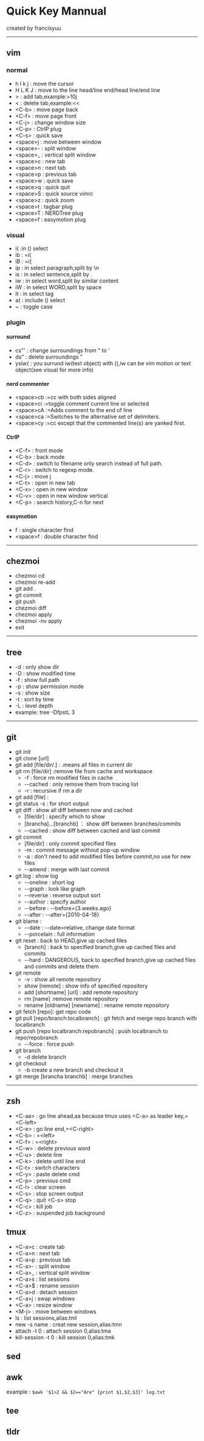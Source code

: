 # Quick Key Mannual
created by francisyuu  
***
## vim
### normal
- h l k j : move the cursor
- H L K J : move to the line head/line end/head line/end line 
- \> : add tab,example:>10j 
- \< : delete tab,example:<<
- \<C-b> : move page back
- \<C-f> : move page front
- \<C-j> : change window size
- \<C-p> : CtrlP plug
- \<C-s> : quick save
- \<space>j : move between window
- \<space>- : split window
- \<space>_ : vertical split window
- \<space>c : new tab
- \<space>n : next tab
- \<space>p : previous tab
- \<space>w : quick save
- \<space>q : quick quit
- \<space>S : quick source vimrc
- \<space>z : quick zoom
- \<space>t : tagbar plug
- \<space>T : NERDTree plug
- \<space>f : easymotion plug
### visual
- i( :in () select
- ib : =i(
- iB : =i{
- ip : in select paragraph,split by \n
- is : in select sentence,split by .
- iw : in select word,split by similar content
- iW : in select WORD,split by space
- it : in select tag
- a( : include () select
- ~  : toggle case
### plugin
#### surround
- cs"' : change surroundings from " to '
- ds" : delete surroundings "
- ysiw( : you surrund iw(text object) with (),iw can be vim motion or text object(see visual for more info)
#### nerd commenter
- \<space>cb :=cc with both sides aligned
- \<space>ci :=toggle comment current line or selected
- \<space>cA :=Adds comment to the end of line
- \<space>ca :=Switches to the alternative set of delimiters.
- \<space>cy :=cc except that the commented line(s) are yanked first.
#### CtrlP
- \<C-f> : front mode
- \<C-b> : back mode
- \<C-d> : switch to filename only search instead of full path.
- \<C-r> : switch to regexp mode.
- \<C-j> : move j
- \<C-t> : open in new tab
- \<C-x> : open in new window 
- \<C-v> : open in new window vertical
- \<C-p> : search history,C-n for next
#### easymotion
- f : single character find
- \<space>f : double character find
***
## chezmoi
- chezmoi cd
- chezmoi re-add
- git add .
- git commit
- git push
- chezmoi diff
- chezmoi apply
- chezmoi -nv apply
- exit
***
## tree
- -d : only show dir
- -D : show modified time
- -f : show full path
- -p : show permission mode
- -s : show size
- -t : sort by time
- -L : level depth
- example: tree -DfpstL 3
***
## git
- git init
- git clone [url]
- git add [file/dir/.] : .means all files in current dir
- git rm [file/dir] :remove file from cache and workspace
  - -f : force rm modified files in cache
  - --cached : only remove them from tracing list
  - -r : recursive if rm a dir
- git add [file] : 
- git status -s : for short output
- git diff : show all diff between now and cached
  - [file/dir] : specify which to show
  - [brancha]...[branchb] ： show diff between branches/commits
  - --cached : show diff between cached and last commit
- git commit
  - [file/dir] : only commit specified files
  - -m : commit message without pop-up window
  - -a : don't need to add modified files before commit,no use for new files
  - --amend : merge with last commit
- git log : show log
  - --oneline : short log
  - --graph : look like graph
  - --reverse : reverse output sort
  - --author : specify author
  - --before : --before={3.weeks.ago}
  - --after : --after={2010-04-18}
- git blame : 
  - --date : --date=relative, change date format
  - --porcelain : full information
- git reset : back to HEAD,give up cached files
  - [branch] : back to specified branch,give up cached files and commits
  - --hard : DANGEROUS, back to specified branch,give up cached files and commits and delete them
- git remote
  - -v : show all remote repository
  - show [remote] : show info of specified repository
  - add [shortname] [url] : add remote repository
  - rm [name] :remove remote repository
  - rename [oldname] [newname] : rename remote repository
- git fetch [repo]: get repo code
- git pull [repo/branch:localbranch] : git fetch and merge repo branch with localbranch
- git push [repo localbranch:repobranch] : push localbranch to repo/repobranch
  - --force : force push
- git branch
  - -d delete branch
- git checkout
  - -b create a new branch and checkout it
- git merge [brancha branchb] : merge branches
***
## zsh
- \<C-aa> : go line ahead,aa because tmux uses \<C-a> as leader key,=\<C-left>
- \<C-e> : go line end,=\<C-right>
- \<C-b> : =\<left>
- \<C-f> : =\<right>
- \<C-w> : delete previous word
- \<C-u> : delete line 
- \<C-k> : delete until line end
- \<C-t> : switch characters
- \<C-y> : paste delete cmd
- \<C-p> : previous cmd
- \<C-l> : clear screen
- \<C-s> : stop screen output
- \<C-q> : quit \<C-s> stop
- \<C-c> : kill job
- \<C-z> : suspended job background
## tmux
- \<C-a>c : create tab
- \<C-a>n : next tab
- \<C-a>p : previous tab
- \<C-a>- : split window
- \<C-a>_ : vertical split window
- \<C-a>s : list sessions
- \<C-a>$ : rename session
- \<C-a>d : detach session
- \<C-a>j : swap windows
- \<C-a><up> : resize window
- \<M-j> : move between windows
- ls : list sessions,alias:tml
- new -s name : creat new session,alias:tmn
- attach -t 0 : attach session 0,alias:tma
- kill-session -t 0 : kill session 0,alias:tmk
## sed
## awk
example : `$awk '$1>2 && $2=="Are" {print $1,$2,$3}' log.txt `
## tee
## tldr
